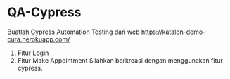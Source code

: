 # QA-Cypress
Buatlah Cypress Automation Testing dari web https://katalon-demo-cura.herokuapp.com/  

1. Fitur Login 
2. Fitur Make Appointment Silahkan berkreasi dengan menggunakan fitur cypress.
